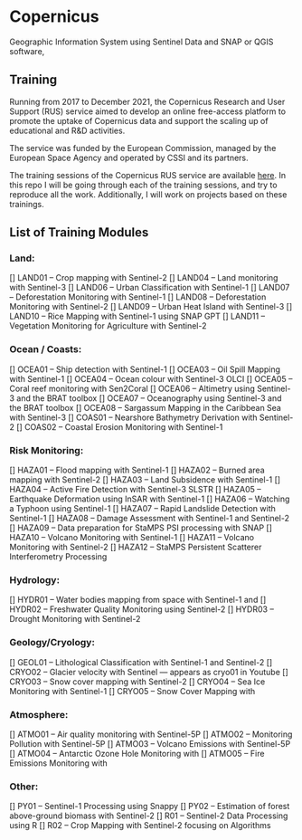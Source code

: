 # Copernicus
Geographic Information System using Sentinel Data and SNAP or QGIS software,

## Training

Running from 2017 to December 2021, the Copernicus Research and User Support (RUS) service aimed to develop an online free-access platform to promote the uptake of Copernicus data and support the scaling up of educational and R&D activities.

The service was funded by the European Commission, managed by the European Space Agency and operated by CSSI and its partners.

The training sessions of the Copernicus RUS service are available [here](https://eo4society.esa.int/resources/copernicus-rus-training-materials/). In this repo I will be going through each of the training sessions, and try to reproduce all the work. Additionally, I will work on projects based on these trainings.

## List of Training Modules

### Land:

[]   LAND01 – Crop mapping with Sentinel-2
[]   LAND04 – Land monitoring with Sentinel-3
[]   LAND06 – Urban Classification with Sentinel-1
[]   LAND07 – Deforestation Monitoring with Sentinel-1
[]   LAND08 – Deforestation Monitoring with Sentinel-2
[]   LAND09 – Urban Heat Island with Sentinel-3
[]   LAND10 – Rice Mapping with Sentinel-1 using SNAP GPT
[]   LAND11 – Vegetation Monitoring for Agriculture with Sentinel-2

### Ocean / Coasts:

[]    OCEA01 – Ship detection with Sentinel-1
[]    OCEA03 – Oil Spill Mapping with Sentinel-1
[]    OCEA04 – Ocean colour with Sentinel-3 OLCI
[]    OCEA05 – Coral reef monitoring with Sen2Coral
[]    OCEA06 – Altimetry using Sentinel-3 and the BRAT toolbox
[]    OCEA07 – Oceanography using Sentinel-3 and the BRAT toolbox
[]    OCEA08 – Sargassum Mapping in the Caribbean Sea with Sentinel-3
[]    COAS01 – Nearshore Bathymetry Derivation with Sentinel-2
[]    COAS02 – Coastal Erosion Monitoring with Sentinel-1

### Risk Monitoring:

[]   HAZA01 – Flood mapping with Sentinel-1
[]   HAZA02 – Burned area mapping with Sentinel-2
[]   HAZA03 – Land Subsidence with Sentinel-1
[]   HAZA04 – Active Fire Detection with Sentinel-3 SLSTR
[]   HAZA05 – Earthquake Deformation using InSAR with Sentinel-1
[]   HAZA06 – Watching a Typhoon using Sentinel-1
[]   HAZA07 – Rapid Landslide Detection with Sentinel-1
[]   HAZA08 – Damage Assessment with Sentinel-1 and Sentinel-2
[]   HAZA09 – Data preparation for StaMPS PSI processing with SNAP
[]   HAZA10 – Volcano Monitoring with Sentinel-1
[]   HAZA11 – Volcano Monitoring with Sentinel-2
[]   HAZA12 – StaMPS Persistent Scatterer Interferometry Processing

### Hydrology:

[]    HYDR01 – Water bodies mapping from space with Sentinel-1 and
[]    HYDR02 – Freshwater Quality Monitoring using Sentinel-2
[]    HYDR03 – Drought Monitoring with Sentinel-2

### Geology/Cryology:

[]    GEOL01 – Lithological Classification with Sentinel-1 and Sentinel-2
[]    CRYO02 – Glacier velocity with Sentinel — appears as cryo01 in Youtube
[]    CRYO03 – Snow cover mapping with Sentinel-2
[]    CRYO04 – Sea Ice Monitoring with Sentinel-1
[]    CRYO05 – Snow Cover Mapping with

### Atmosphere:

[]    ATMO01 – Air quality monitoring with Sentinel-5P
[]    ATMO02 – Monitoring Pollution with Sentinel-5P
[]    ATMO03 – Volcano Emissions with Sentinel-5P
[]    ATMO04 – Antarctic Ozone Hole Monitoring with
[]    ATMO05 – Fire Emissions Monitoring with

### Other:

[]   PY01 – Sentinel-1 Processing using Snappy
[]   PY02 – Estimation of forest above-ground biomass with Sentinel-2
[]   R01 – Sentinel-2 Data Processing using R
[]   R02 – Crop Mapping with Sentinel-2 focusing on Algorithms